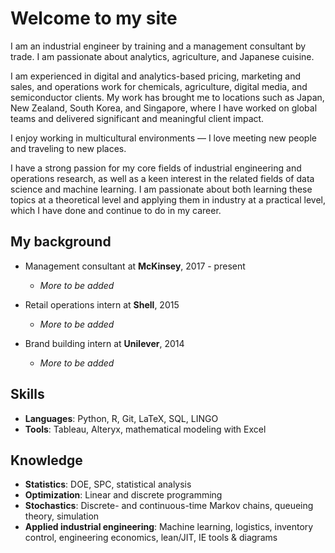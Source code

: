 # Welcome to my site

I am an industrial engineer by training and a management consultant by trade. I am passionate about analytics, agriculture, and Japanese cuisine.

I am experienced in digital and analytics-based pricing, marketing and sales, and operations work for chemicals, agriculture, digital media, and semiconductor clients. My work has brought me to locations such as Japan, New Zealand, South Korea, and Singapore, where I have worked on global teams and delivered significant and meaningful client impact.

I enjoy working in multicultural environments — I love meeting new people and traveling to new places.

I have a strong passion for my core fields of industrial engineering and operations research, as well as a keen interest in the related fields of data science and machine learning. I am passionate about both learning these topics at a theoretical level and applying them in industry at a practical level, which I have done and continue to do in my career.

## My background

- Management consultant at **McKinsey**, 2017 - present
  - *More to be added*

- Retail operations intern at **Shell**, 2015
  - *More to be added*
  
- Brand building intern at **Unilever**, 2014
  - *More to be added*

## Skills

- **Languages**: Python, R, Git, LaTeX, SQL, LINGO
- **Tools**: Tableau, Alteryx, mathematical modeling with Excel

## Knowledge

- **Statistics**: DOE, SPC, statistical analysis
- **Optimization**: Linear and discrete programming
- **Stochastics**: Discrete- and continuous-time Markov chains, queueing theory, simulation
- **Applied industrial engineering**: Machine learning, logistics, inventory control, engineering economics, lean/JIT, IE tools & diagrams 
